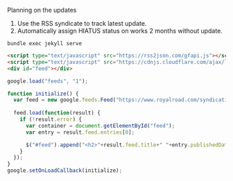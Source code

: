 Planning on the updates
1. Use the RSS syndicate to track latest update.
2. Automatically assign HIATUS status on works 2 months without update.

```
bundle exec jekyll serve
```

```html
<script type="text/javascript" src="https://rss2json.com/gfapi.js"></script>
<script type="text/javascript" src="https://cdnjs.cloudflare.com/ajax/libs/jquery/3.1.1/jquery.min.js"></script>
<div id="feed"></div>
```

```js
google.load("feeds", "1");

function initialize() {
  var feed = new google.feeds.Feed("https://www.royalroad.com/syndication/50866");
  
  feed.load(function(result) {
    if (!result.error) {
      var container = document.getElementById("feed");
      var entry = result.feed.entries[0];

      $("#feed").append("<h2>"+result.feed.title+" "+entry.publishedDate+"</h2>")
    }
  });
}
google.setOnLoadCallback(initialize);
```